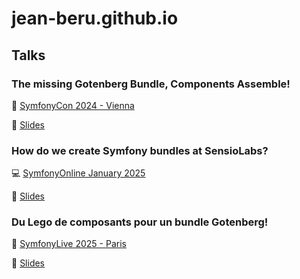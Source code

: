 # jean-beru.github.io

## Talks

### The missing Gotenberg Bundle, Components Assemble!

🎻 [SymfonyCon 2024 - Vienna](https://live.symfony.com/2024-vienna-con/schedule/the-missing-gotenberg-bundle-components-assemble)

📝 [Slides](https://jean-beru.github.io/2024_12_sfcon_gotenberg/)

### How do we create Symfony bundles at SensioLabs?

💻 [SymfonyOnline January 2025](https://live.symfony.com/2025-online-january/schedule/how-do-we-create-symfony-bundles-at-sensiolabs)

📝 [Slides](https://jean-beru.github.io/2025_01_sfonline_fireside_chat/)

### Du Lego de composants pour un bundle Gotenberg!

🗼 [SymfonyLive 2025 - Paris](https://live.symfony.com/2025-paris/schedule#du-lego-de-composants-pour-un-bundle-gotenberg)

📝 [Slides](https://jean-beru.github.io/2025_03_sflive_gotenberg/)
